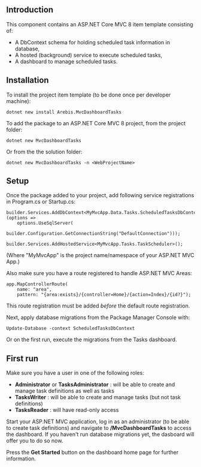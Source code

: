 ## Introduction

This component contains an ASP.NET Core MVC 8 item template consisting of:

- A DbContext schema for holding scheduled task information in database,
- A hosted (background) service to execute scheduled tasks,
- A dashboard to manage scheduled tasks.

## Installation

To install the project item template (to be done once per developer machine):

    dotnet new install Arebis.MvcDashboardTasks

To add the package to an ASP.NET Core MVC 8 project, from the project folder:

    dotnet new MvcDashboardTasks

Or from the the solution folder:

    dotnet new MvcDashboardTasks -n <WebProjectName>

## Setup

Once the package added to your project, add following service registrations in Program.cs or Startup.cs:

    builder.Services.AddDbContext<MyMvcApp.Data.Tasks.ScheduledTasksDbContext>(options =>
        options.UseSqlServer(
            builder.Configuration.GetConnectionString("DefaultConnection")));
    
    builder.Services.AddHostedService<MyMvcApp.Tasks.TaskScheduler>();

(Where "MyMvcApp" is the project name/namespace of your ASP.NET MVC App.)

Also make sure you have a route registered to handle ASP.NET MVC Areas:

    app.MapControllerRoute(
        name: "area",
        pattern: "{area:exists}/{controller=Home}/{action=Index}/{id?}");

This route registration must be added _before_ the default route registration.

Next, apply database migrations from the Package Manager Console with:

    Update-Database -context ScheduledTasksDbContext

Or on the first run, execute the migrations from the Tasks dashboard.

## First run

Make sure you have a user in one of the following roles:
- **Administrator** or **TasksAdministrator** : will  be able to create and manage task definitions as well as tasks
- **TasksWriter** : will be able to create and manage tasks (but not task definitions)
- **TasksReader** : will have read-only access

Start your ASP.NET MVC application, log in as an administrator (to be able to create task definitions) and navigate to **/MvcDashboardTasks** to access the dashboard.
If you haven't run database migrations yet, the dasboard will offer you to do so now.

Press the **Get Started** button on the dashboard home page for further information.

